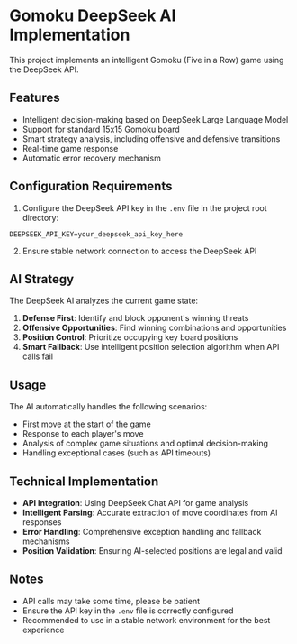 # Gomoku DeepSeek AI Implementation

This project implements an intelligent Gomoku (Five in a Row) game using the DeepSeek API.

## Features

- Intelligent decision-making based on DeepSeek Large Language Model
- Support for standard 15x15 Gomoku board
- Smart strategy analysis, including offensive and defensive transitions
- Real-time game response
- Automatic error recovery mechanism

## Configuration Requirements

1. Configure the DeepSeek API key in the `.env` file in the project root directory:

```env
DEEPSEEK_API_KEY=your_deepseek_api_key_here
```

2. Ensure stable network connection to access the DeepSeek API

## AI Strategy

The DeepSeek AI analyzes the current game state:

1. **Defense First**: Identify and block opponent's winning threats
2. **Offensive Opportunities**: Find winning combinations and opportunities
3. **Position Control**: Prioritize occupying key board positions
4. **Smart Fallback**: Use intelligent position selection algorithm when API calls fail

## Usage

The AI automatically handles the following scenarios:
- First move at the start of the game
- Response to each player's move
- Analysis of complex game situations and optimal decision-making
- Handling exceptional cases (such as API timeouts)

## Technical Implementation

- **API Integration**: Using DeepSeek Chat API for game analysis
- **Intelligent Parsing**: Accurate extraction of move coordinates from AI responses
- **Error Handling**: Comprehensive exception handling and fallback mechanisms
- **Position Validation**: Ensuring AI-selected positions are legal and valid

## Notes

- API calls may take some time, please be patient
- Ensure the API key in the `.env` file is correctly configured
- Recommended to use in a stable network environment for the best experience 
